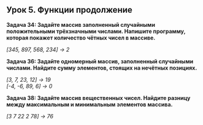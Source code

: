 ## **Урок 5. Функции продолжение**

**Задача 34: Задайте массив заполненный случайными положительными трёхзначными числами. Напишите программу, которая покажет количество чётных чисел в массиве.**

*[345, 897, 568, 234] -> 2*


**Задача 36: Задайте одномерный массив, заполненный случайными числами. Найдите сумму элементов, стоящих на нечётных позициях.**

*[3, 7, 23, 12] -> 19  
[-4, -6, 89, 6] -> 0*

**Задача 38: Задайте массив вещественных чисел. Найдите разницу между максимальным и минимальным элементов массива.**

*[3 7 22 2 78] -> 76*